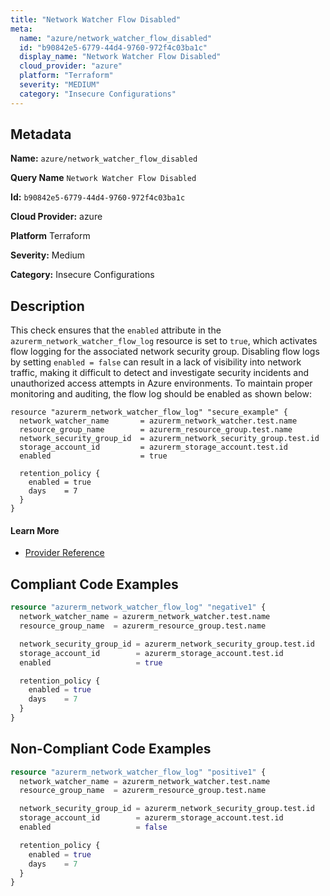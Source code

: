 ```yaml
---
title: "Network Watcher Flow Disabled"
meta:
  name: "azure/network_watcher_flow_disabled"
  id: "b90842e5-6779-44d4-9760-972f4c03ba1c"
  display_name: "Network Watcher Flow Disabled"
  cloud_provider: "azure"
  platform: "Terraform"
  severity: "MEDIUM"
  category: "Insecure Configurations"
---
```

## Metadata

**Name:** `azure/network_watcher_flow_disabled`

**Query Name** `Network Watcher Flow Disabled`

**Id:** `b90842e5-6779-44d4-9760-972f4c03ba1c`

**Cloud Provider:** azure

**Platform** Terraform

**Severity:** Medium

**Category:** Insecure Configurations

## Description
This check ensures that the `enabled` attribute in the `azurerm_network_watcher_flow_log` resource is set to `true`, which activates flow logging for the associated network security group. Disabling flow logs by setting `enabled = false` can result in a lack of visibility into network traffic, making it difficult to detect and investigate security incidents and unauthorized access attempts in Azure environments. To maintain proper monitoring and auditing, the flow log should be enabled as shown below:

```
resource "azurerm_network_watcher_flow_log" "secure_example" {
  network_watcher_name       = azurerm_network_watcher.test.name
  resource_group_name        = azurerm_resource_group.test.name
  network_security_group_id  = azurerm_network_security_group.test.id
  storage_account_id         = azurerm_storage_account.test.id
  enabled                    = true

  retention_policy {
    enabled = true
    days    = 7
  }
}
```

#### Learn More

 - [Provider Reference](https://registry.terraform.io/providers/hashicorp/azurerm/latest/docs/resources/network_watcher_flow_log)


## Compliant Code Examples
```terraform
resource "azurerm_network_watcher_flow_log" "negative1" {
  network_watcher_name = azurerm_network_watcher.test.name
  resource_group_name  = azurerm_resource_group.test.name

  network_security_group_id = azurerm_network_security_group.test.id
  storage_account_id        = azurerm_storage_account.test.id
  enabled                   = true

  retention_policy {
    enabled = true
    days    = 7
  }
}
```
## Non-Compliant Code Examples
```terraform
resource "azurerm_network_watcher_flow_log" "positive1" {
  network_watcher_name = azurerm_network_watcher.test.name
  resource_group_name  = azurerm_resource_group.test.name

  network_security_group_id = azurerm_network_security_group.test.id
  storage_account_id        = azurerm_storage_account.test.id
  enabled                   = false

  retention_policy {
    enabled = true
    days    = 7
  }
}
```